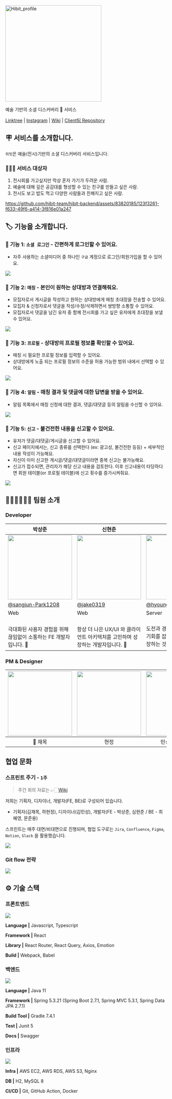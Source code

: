 <img width="300" alt="Hibit_profile" src="./docs/readme/hibit-logo-bg.png">

예술 기반의 소셜 디스커버리 🎨 서비스

[Linktree](https://linktr.ee/hibit.co.kr) |
[Instagram](https://www.instagram.com/hibit.co.kr/) |
[Wiki](https://github.com/hibit-team/hibit-backend/wiki) |
[Client팀 Repository](https://github.com/hibit-team/hibit-frontend)

## 🪧 서비스를 소개합니다.

`히빗`은 예술(전시)기반의 소셜 디스커버리 서비스입니다.

### 🙆🏻‍♂️ **서비스 대상자**

1. 전시회를 가고싶지만 막상 혼자 가기가 두려운 사람.
2. 예술에 대해 깊은 공감대를 형성할 수 있는 친구를 만들고 싶은 사람.
3. 전시도 보고 밥도 먹고 다양한 사람들과 친해지고 싶은 사람.

https://github.com/hibit-team/hibit-backend/assets/83820185/123f3261-f633-49f6-a414-3f816e01a247

## 🏷 기능을 소개합니다.

### 🧷 기능 1: `소셜 로그인` - 간편하게 로그인할 수 있어요.

- 자주 사용하는 소셜미디어 중 하나인 `구글` 계정으로 로그인/회원가입을 할 수 있어요.

![](/docs/readme/hibit-login-page.png)

### 🧷 기능 2: `매칭` - 본인이 원하는 상대방과 연결해줘요.

- 모집자로서 게시글을 작성하고 원하는 상대방에게 매칭 초대장을 전송할 수 있어요.
- 모집자 & 신청자로서 댓글을 작성/수정/삭제하면서 쌍방향 소통할 수 있어요.
- 모집자로서 댓글을 남긴 유저 중 함께 전시회를 가고 싶은 유저에게 초대장을 보낼 수 있어요.

![](/docs/readme/hibit-board-page-only.png)

### 🧷 기능 3: `프로필` - 상대방의 프로필 정보를 확인할 수 있어요.

- 매칭 시 필요한 프로필 정보를 입력할 수 있어요.
- 상대방에게 노출 되는 프로필 정보의 수준을 허용 가능한 범위 내에서 선택할 수 있어요.

![](/docs/readme/pc_other_profile_not_register_profile.png)

### 🧷 기능 4: `알림` - 매칭 결과 및 댓글에 대한 답변을 받을 수 있어요.

- 알림 목록에서 매칭 신청에 대한 결과, 댓글/대댓글 등의 알림을 수신할 수 있어요.

![](/docs/readme/hibit-alarm-page.png)

### 🧷 기능 5: `신고` - 불건전한 내용을 신고할 수 있어요.

- 유저가 댓글/대댓글/게시글을 신고할 수 있어요.
- 신고 페이지에서는, 신고 종류를 선택한다 (ex: 광고성, 불건전한 등등) + 세부적인 내용 작성이 가능해요.
- 자신이 이미 신고한 게시글/댓글/대댓글이라면 중복 신고는 불가능해요.
- 신고가 접수되면, 관리자가 해당 신고 내용을 검토한다. 이후 신고내용이 타당하다면 회원 테이블(or 프로필 테이블)에 신고 횟수를 증가시켜줘요.

![](/docs/readme/hibit-declaration.png)

## 👩🏻‍🎨🧑🏻‍🎨 팀원 소개

### Developer

<table align=center>
    <thead>
        <tr >
            <th style="text-align:center;" >박상준</th>
            <th style="text-align:center;" >신현준</th>
            <th style="text-align:center;" >최혜영</th>
            <th style="text-align:center;" >문준용</th>
        </tr>
    </thead>
    <tbody>
        <tr>
            <td><img width="200" src="https://avatars.githubusercontent.com/u/77184523?v=4" /> </td>
            <td><img width="200" src="https://avatars.githubusercontent.com/u/78556338?v=4" /></td>
            <td><img width="200" src="https://avatars.githubusercontent.com/u/56334375?v=4" /></td>
            <td><img width="200" src="https://avatars.githubusercontent.com/u/83820185?v=4" /></td>
        </tr>
        <tr>
            <td><a href="https://github.com/sangjun-Park1208">@sangjun-Park1208</a></td>
            <td><a href="https://github.com/jake0319">@jake0319</a></td>
            <td><a href="https://github.com/hyoung01">@hyoung01</a></td>
            <td><a href="https://github.com/devFancy">@devFancy</a></td>
        </tr>
        <tr>
            <td>Web</td>
            <td>Web</td>
            <td>Server</td>
            <td>Server</td>
        </tr>
        <tr>
            <td width="200"><br/>극대화된 사용자 경험을 위해 끊임없이 소통하는 FE 개발자입니다. 📢</td>
            <td width="200"><br/>항상 더 나은 UX/UI 와 클라이언트 아키텍처를 고민하며 성장하는 개발자입니다. 💫</td>
            <td width="200"><br/>도전과 경험을 즐기며 다양한 기회를 잡고 그 과정을 통해 성장하는 것을 좋아합니다. 📈</td>
            <td width="200"><br/>문제를 해결한 것을 기록하고 공유하는 걸 좋아합니다. ✍🏻</td>
        </tr>
    </tbody>
</table>

### PM & Designer

| [<img src="./docs/readme/jaemok-profile-img.jpg" width="200"/>](https://www.linkedin.com/in/jaemok-kim-ba8658235/) | <img src="./docs/readme/hj-profile.jpg" width="200"/> | <img src="./docs/readme/minsung-profile-img.jpg" width="200"/> |
| :----------------------------------------------------------------------------------------------------------------: |:-----------------------------------------------------:| :------------------------------------------------------------: |
|                                                      🌟 재목                                                       |                          현정                           |                         민성(Designer)                         |

## 협업 문화

### 스프린트 주기 - `1주`

> 주간 회의 자료는 👉🏻[Wiki](https://github.com/hibit-team/hibit-backend/wiki/weekly-log)

저희는 기획자, 디자이너, 개발자(FE, BE)로 구성되어 있습니다.

- 기획자(김재목, 하현정), 디자이너(김민성), 개발자(FE - 박상준, 심현준 / BE - 최혜영, 문준용)

스프린트는 매주 대면/비대면으로 진행되며, 협업 도구로는 `Jira`, `Confluence`, `Figma`, `Notion`, `Slack` 을 활용했습니다.

![](/docs/readme/hibit-team-culture.png)

### Git flow 전략

![](/docs/readme/hibit-git-flow.png)

## ⚙️ 기술 스택

### 프론트엔드

![](docs/readme/hibit-frontend_stack.png)

**Language |** Javascript, Typescript

**Framework |** React

**Library |** React Router, React Query, Axios, Emotion

**Build |** Webpack, Babel

### 백엔드

![](docs/readme/hibit-backend_stack.png)

**Language |** Java 11

**Framework |** Spring 5.3.21 (Spring Boot 2.7.1, Spring MVC 5.3.1, Spring Data JPA 2.7.1)

**Build Tool |** Gradle 7.4.1

**Test |** Junit 5

**Docs |** Swagger

### 인프라

![](docs/readme/hibit-tech-infra.png)

**Infra |** AWS EC2, AWS RDS, AWS S3, Nginx

**DB |** H2, MySQL 8

**CI/CD |** Git, GitHub Action, Docker
